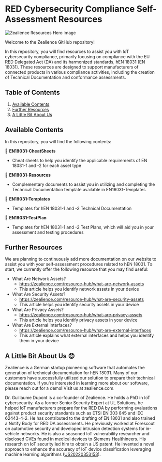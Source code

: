 # RED Cybersecurity Compliance Self-Assessment Resources
![Zealience Resources Hero image](https://github.com/zealience/IoT-Cybersecurity-Compliance/blob/main/misc/HeroResources.png?raw=true)

Welcome to the Zealience GitHub repository!

In this repository, you will find resources to assist you with IoT cybersecurity compliance, primarily focusing on compliance with the EU RED Delegated Act (DA) and its harmonized standards, hEN 18031 (EN 18031). These resources are designed to support manufacturers of connected products in various compliance activities, including the creation of Technical Documentation and conformance assessments.

## Table of Contents
1. [Available Contents](#contents)
2. [Further Resources](#res)
3. [A Little Bit About Us](#us)

## Available Contents <a name='contents'></a>
In this repository, you will find the following contents:

📂 **EN18031-CheatSheets**
- Cheat sheets to help you identify the applicable requirements of EN 18031-1 and -2 for each asset type
  
📂 **EN18031-Resources**
- Complementary documents to assist you in utilizing and completing the Technical Documentation template available in EN18031-Templates     

📂 **EN18031-Templates**
- Templates for hEN 18031-1 and -2 Technical Documentation

📂 **EN18031-TestPlan**
- Templates for hEN 18031-1 and -2 Test Plans, which will aid you in your assessment and testing procedures

 ## Further Resources <a name='res'></a>
We are planning to continuously add more documentation on our website to assist you with your self-assessment procedures related to hEN 18031. To start, we currently offer the following resource that you may find useful:
- What Are Network Assets?
    - https://zealience.com/resource-hub/what-are-network-assets
    - This article helps you identify network assets in your device
- What Are Security Assets?
    - https://zealience.com/resource-hub/what-are-security-assets
    - This article helps you identify security assets in your device
- What Are Privacy Assets?
    - https://zealience.com/resource-hub/what-are-privacy-assets
    - This article helps you identify privacy assets in your device
- What Are External Interfaces?
    - https://zealience.com/resource-hub/what-are-external-interfaces
    - This article explains what external interfaces and helps you identify them in your device

 ## A Little Bit About Us 😊 <a name='us'></a>
Zealience is a German startup pioneering software that automates the generation of technical documentation for hEN 18031. Many of our customers have successfully utilized our solution to prepare their technical documentation. If you're interested in learning more about our software, please reach out for a demo! Visit us at zealience.com.

Dr. Guillaume Dupont is a co-founder of Zealience. He holds a PhD in IoT cybersecurity. As a former Senior Security Expert at UL Solutions, he helped IoT manufacturers prepare for the RED DA by performing evaluations against product security standards such as ETSI EN 303 645 and	IEC 62443-4-2. He has contributed to the drafting of EN 18031 and also trained a Notify Body	for RED DA assessments. He previously worked at Forescout on automotive security and developed intrusion detection systems for in-vehicle networks. He is also a seasoned IoT vulnerability researcher and disclosed CVEs found in medical devices to Siemens Healthineers. His research on IoT security led him to obtain a US patent: He invented a novel approach to enhance the	accuracy of IoT device classification leveraging machine learning algorithms ([US20220353153](https://patents.google.com/patent/US20220353153A1/en?oq=US20220353153)).
